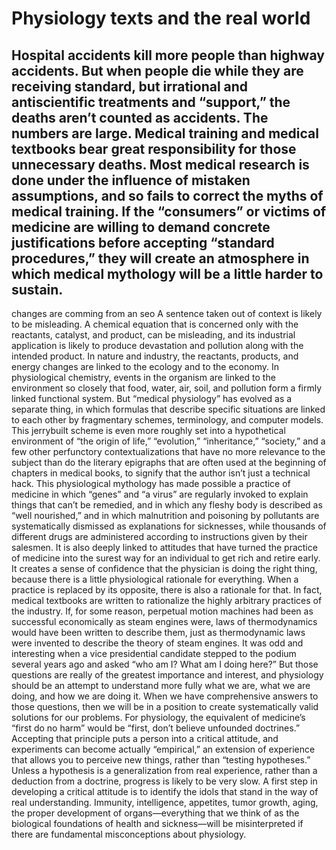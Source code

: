 # Physiology texts and the real world

Hospital accidents kill more people than highway accidents. But when people die while they are receiving standard, but irrational and antiscientific treatments and “support,” the deaths aren’t counted as accidents. The numbers are large.
Medical training and medical textbooks bear great responsibility for those unnecessary deaths. Most medical research is done under the influence of mistaken assumptions, and so fails to correct the myths of medical training. If the “consumers” or victims of medicine are willing to demand concrete justifications before accepting “standard procedures,” they will create an atmosphere in which medical mythology will be a little harder to sustain.
---

changes are comming from an seo A sentence taken out of context is likely to be misleading. A chemical equation that is concerned only with the reactants, catalyst, and product, can be misleading, and its industrial application is likely to produce devastation and pollution along with the intended product. In nature and industry, the reactants, products, and energy changes are linked to the ecology and to the economy. In physiological chemistry, events in the organism are linked to the environment so closely that food, water, air, soil, and pollution form a firmly linked functional system.
But “medical physiology” has evolved as a separate thing, in which formulas that describe specific situations are linked to each other by fragmentary schemes, terminology, and computer models. This jerrybuilt scheme is even more roughly set into a hypothetical environment of “the origin of life,” “evolution,” “inheritance,” “society,” and a few other perfunctory contextualizations that have no more relevance to the subject than do the literary epigraphs that are often used at the beginning of chapters in medical books, to signify that the author isn’t just a technical hack.
This physiological mythology has made possible a practice of medicine in which “genes” and “a virus” are regularly invoked to explain things that can’t be remedied, and in which any fleshy body is described as “well nourished,” and in which malnutrition and poisoning by pollutants are systematically dismissed as explanations for sicknesses, while thousands of different drugs are administered according to instructions given by their salesmen. It is also deeply linked to attitudes that have turned the practice of medicine into the surest way for an individual to get rich and retire early. It creates a sense of confidence that the physician is doing the right thing, because there is a little physiological rationale for everything. When a practice is replaced by its opposite, there is also a rationale for that. In fact, medical textbooks are written to rationalize the highly arbitrary practices of the industry. If, for some reason, perpetual motion machines had been as successful economically as steam engines were, laws of thermodynamics would have been written to describe them, just as thermodynamic laws were invented to describe the theory of steam engines.
It was odd and interesting when a vice presidential candidate stepped to the podium several years ago and asked “who am I? What am I doing here?” But those questions are really of the greatest importance and interest, and physiology should be an attempt to understand more fully what we are, what we are doing, and how we are doing it. When we have comprehensive answers to those questions, then we will be in a position to create systematically valid solutions for our problems.
For physiology, the equivalent of medicine’s “first do no harm” would be “first, don’t believe unfounded doctrines.” Accepting that principle puts a person into a critical attitude, and experiments can become actually “empirical,” an extension of experience that allows you to perceive new things, rather than “testing hypotheses.” Unless a hypothesis is a generalization from real experience, rather than a deduction from a doctrine, progress is likely to be very slow. A first step in developing a critical attitude is to identify the idols that stand in the way of real understanding.
Immunity, intelligence, appetites, tumor growth, aging, the proper development of organs—everything that we think of as the biological foundations of health and sickness—will be misinterpreted if there are fundamental misconceptions about physiology.